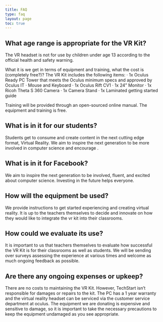```yaml
---
title: FAQ
type: faq
layout: page
toc: true
---
```


## What age range is appropriate for the VR Kit?
The VR headset is not for use by children under age 13 according to the official health and safety warning. 

What it is we get in terms of equipment and training, what the cost is (completely free?)?
The VR Kit includes the following items:
·      1x Oculus Ready PC Tower that meets the Oculus minimum specs and approved by Oculus IT
·      Mouse and Keyboard
·      1x Oculus Rift CV1
·      1x 24” Monitor
·      1x Ricoh Theta S 360 Camera
·      1x Camera Stand
·      1x Laminated getting started guide

Training will be provided through an open-sourced online manual. The equipment and training is free. 

## What is in it for our students?
Students get to consume and create content in the next cutting edge format, Virtual Reality. We aim to inspire the next generation to be more involved in computer science and encourage .

## What is in it for Facebook?
We aim to inspire the next generation to be involved, fluent, and excited about computer science. Investing in the future helps everyone.
 
## How will the equipment be used? 
We provide instructions to get started experiencing and creating virtual reality. It is up to the teachers themselves to decide and innovate on how they would like to integrate the vr kit into their classrooms.
 
## How could we evaluate its use?
It is important to us that teachers themselves to evaluate how successful the VR Kit is for their classrooms
as well as students. We will be sending over surveys assessing the experience at various times and welcome as much ongoing feedback as possible.
 
## Are there any ongoing expenses or upkeep?
There are no costs to maintaining the VR Kit. However, TechStart isn’t responsible for damages or repairs to the kit. The PC has a 1 year warranty and the virtual reality headset can be serviced via the customer service department at oculus. The equipment we are donating is expensive and sensitive to damage, so it is important to take the necessary precautions to keep the equipment undamaged as you see appropriate.

[aframe-react]: https://github.com/ngokevin/aframe-react
[archive3d]: http://archive3d.net/
[awesome]: https://github.com/aframevr/awesome-aframe
[awesomecomponents]: https://github.com/aframevr/awesome-aframe#components
[awesomestock]: https://github.com/neutraltone/awesome-stock-resources
[cardboard]: https://www.google.com/get/cardboard/
[blog]: https://aframe.io/blog/
[clara]: http://clara.io
[cors]: https://en.wikipedia.org/wiki/Cross-origin_resource_sharing
[d3]: https://www.youtube.com/watch?v=Tb2b5nFmmsM
[drawcomponent]: https://github.com/maxkrieger/aframe-draw-component
[ecs]: ../docs/core
[extensible]: https://extensiblewebmanifesto.org/
[fork]: https://github.com/aframevr/aframe/tree/master/src/components
[ghissue]: https://github.com/aframevr/aframe/issues
[ghpages]: https://pages.github.com/
[ghpull]: https://github.com/aframevr/aframe/pulls
[github]: http://github.com/aframevr/aframe
[glam]: https://github.com/tparisi/glam
[guide]: ../docs/guide
[htmltexturecomponent]: https://github.com/scenevr/htmltexture-component
[leapmotion]: https://www.leapmotion.com/
[janus]: http://www.janusvr.com/
[mediael]: https://developer.mozilla.org/docs/Web/API/HTMLMediaElement
[mozvr]: http://mozvr.com
[oculus]: https://www.oculus.com/
[oculusdev]: https://developer.oculus.com/downloads/
[overlayiframe]: http://learningthreejs.com/blog/2013/04/30/closing-the-gap-between-html-and-webgl/
[popmotion]: https://github.com/Popmotion/aframe-role
[redditwebvr]: https://www.reddit.com/r/webvr
[requestfs]: https://developer.mozilla.org/docs/Web/API/Element/requestFullScreen
[riftspec]: https://www.oculus.com/en-us/blog/powering-the-rift/
[scene]: http://scenevr.com/
[sketchup]: https://3dwarehouse.sketchup.com/
[slack]: https://aframevr-slack.herokuapp.com/
[slackwebvr]: https://webvr-slack.herokuapp.com/
[template]: https://github.com/ngokevin/aframe-template-component
[textgeometrycomponent]: https://github.com/ngokevin/aframe-text-component
[textwrapcomponent]: https://github.com/maxkrieger/aframe-textwrap-component
[three]: http://threejs.org
[turbosquid]: http://www.turbosquid.com/Search/3D-Models/free
[twitter]: https://twitter.com/aframevr
[uploader]: https://aframe.io/aframe/examples/_uploader/
[videoissue]: https://github.com/aframevr/aframe/issues/316
[vive]: http://www.htcvive.com/us/
[webvrhacks]: https://hacks.mozilla.org/2016/03/introducing-the-webvr-1-0-api-proposal/
[webvrpolyfill]: https://github.com/borismus/webvr-polyfill
[webvrspec]: https://github.com/MozVR/webvr-spec
[writecomponent]: ../docs/core/component.html
